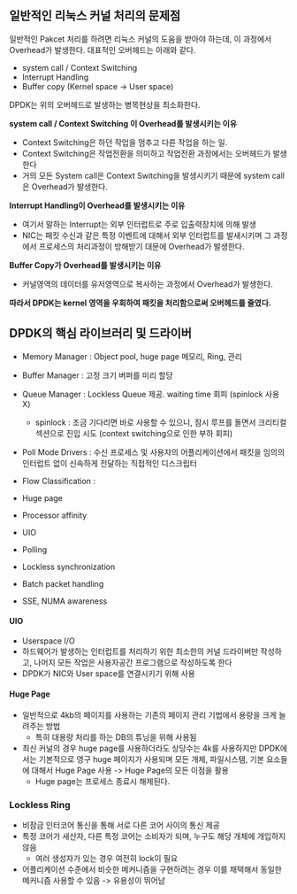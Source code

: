 ## 일반적인 리눅스 커널 처리의 문제점

일반적인 Pakcet 처리를 하려면 리눅스 커널의 도움을 받아야 하는데, 이 과정에서 Overhead가 발생한다. 대표적인 오버헤드는 아래와 같다.

- system call / Context Switching
- Interrupt Handling
- Buffer copy (Kernel space -> User space)

DPDK는 위의 오버헤드로 발생하는 병목현상을 최소화한다.



**system call / Context Switching 이 Overhead를 발생시키는 이유**

- Context Switching은 하던 작업을 멈추고 다른 작업을 하는 일.
- Context Switching은 작업전환을 의미하고 작업전환 과정에서는 오버헤드가 발생한다
- 거의 모든 System call은 Context Switching을 발생시키기 때문에 system call은 Overhead가 발생한다.

**Interrupt Handling이 Overhead를 발생시키는 이유**

- 여기서 말하는 Interrupt는 외부 인터럽트로 주로 입출력장치에 의해 발생
- NIC는 패킷 수신과 같은 특정 이벤트에 대해서 외부 인터럽트를 발새시키며 그 과정에서 프로세스의 처리과정이 방해받기 대문에 Overhead가 발생한다.

**Buffer Copy가 Overhead를 발생시키는 이유**

- 커널영역의 데이터를 유저영역으로 복사하는 과정에서 Overhead가 발생한다.



**따라서 DPDK는 kernel 영역을 우회하여 패킷을 처리함으로써 오버헤드를 줄였다.**



## DPDK의 핵심 라이브러리 및 드라이버

- Memory Manager : Object pool, huge page 메모리, Ring, 관리
- Buffer Manager : 고정 크기 버퍼를 미리 할당
- Queue Manager : Lockless Queue 제공. waiting time 회피 (spinlock 사용 X)
  - spinlock : 조금 기다리면 바로 사용할 수 있으니, 잠시 루프를 돌면서 크리티컬 섹션으로 진입 시도 (context switching으로 인한 부하 회피)
- Poll Mode Drivers : 수신 프로세스 및 사용자의 어플리케이션에서 패킷을 임의의 인터럽트 없이 신속하게 전달하는 직접적인 디스크립터
- Flow Classification : 



- Huge page
- Processor affinity
- UIO
- Polling
- Lockless synchronization
- Batch packet handling
- SSE, NUMA awareness



#### UIO

- Userspace I/O
- 하드웨어가 발생하는 인터럽트를 처리하기 위한 최소한의 커널 드라이버만 작성하고, 나머지 모든 작업은 사용자공간 프로그램으로 작성하도록 한다
- DPDK가 NIC와 User space를 연결시키기 위해 사용

#### Huge Page

- 일반적으로 4kb의 페이지를 사용하는 기존의 페이지 관리 기법에서 용량을 크게 늘려주는 방법
  - 특히 대용량 처리를 하는 DB의 튜닝을 위해 사용됨
- 최신 커널의 경우 huge page를 사용하더라도 상당수는 4k를 사용하지만 DPDK에서는 기본적으로 영구 huge 페이지가 사용되며 모든 개체, 파일시스템, 기본 요소들에 대해서 Huge Page 사용 -> Huge Page의 모든 이점을 활용
  - Huge page는 프로세스 종료시 해제된다.

### Lockless Ring

- 비잠금 인터코어 통신을 통해 서로 다른 코어 사이의 통신 제공
- 특정 코어가 새산자, 다른 특정 코어는 소비자가 되며, 누구도 해당 개체에 개입하지 않음
  - 여러 생성자가 있는 경우 여전히 lock이 필요
- 어플리케이션 수준에서 비슷한 메커니즘을 구현하려는 경우 이를 채택해서 동일한 메커니즘 사용할 수 있음 -> 유용성이 뛰어남